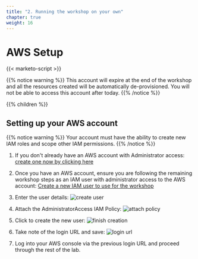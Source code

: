 ```yaml
---
title: "2. Running the workshop on your own"
chapter: true
weight: 16
---
```


# AWS Setup

{{< marketo-script >}}

{{% notice warning %}}
This account will expire at the end of the workshop and all the resources created will be automatically de-provisioned. You will not be able to access this account after today.
{{% /notice %}}

{{% children %}}

## Setting up your AWS account

{{% notice warning %}}
Your account must have the ability to create new IAM roles and scope other IAM permissions.
{{% /notice %}}

1. If you don't already have an AWS account with Administrator access: [create
one now by clicking here](https://aws.amazon.com/getting-started/)

1. Once you have an AWS account, ensure you are following the remaining workshop steps
as an IAM user with administrator access to the AWS account:
[Create a new IAM user to use for the workshop](https://console.aws.amazon.com/iam/home?#/users$new)

1. Enter the user details:
![create user](/images/20_prerequisites/iam-1-create-user.png)

1. Attach the AdministratorAccess IAM Policy:
![attach policy](/images/20_prerequisites/iam-2-attach-policy.png)

1. Click to create the new user:
![finish creation](/images/20_prerequisites/iam-3-create-user.png)

1. Take note of the login URL and save:
![login url](/images/20_prerequisites/iam-4-save-url.png)
   
1. Log into your AWS console via the previous login URL and proceed through the rest of the lab.
